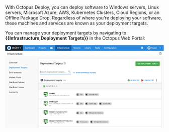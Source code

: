 With Octopus Deploy, you can deploy software to Windows servers, Linux servers, Microsoft Azure, AWS, Kubernetes Clusters, Cloud Regions, or an Offline Package Drop. Regardless of where you're deploying your software, these machines and services are known as your deployment targets.

You can manage your deployment targets by navigating to **{{Infrastructure,Deployment Targets}}** in the Octopus Web Portal:

![The Deployment Targets area of Octopus Deploy](/docs/shared-content/concepts/images/deployment-targets.png)

